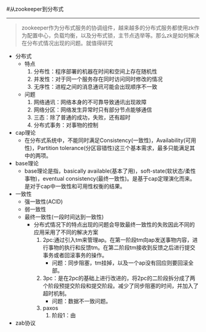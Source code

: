 #从zookeeper到分布式

-------------

> zookeeper作为分布式服务的协调组件，越来越多的分布式服务都使用zk作为配置中心，负载均衡，以及分布式锁，主节点选举等。那么zk是如何解决在分布式情况出现的问题。就值得研究

* 分布式
  * 特点
    1. 分布性：程序部署的机器在时间和空间上存在随机性
    2. 并发性：对于同一个服务存在同时访问同时修改的情况
    3. 无序性：进程之间的消息通讯可能会出现顺序不一致
  * 问题
    1. 网络通讯：网络本身的不可靠导致通讯出现故障
    2. 网络分区：网络发生异常时只有部分节点能够通信
    3. 三态：除了普通的成功，失败，还有超时
    4. 分布式事务：对事物的控制
* cap理论
  * 在分布式系统中，不能同时满足Consistency(一致性)，Availability(可用性)，Partition tolerance(分区容错性)这三个基本需求，最多只能满足其中的两项。
* base理论
  * base理论是指，basically available(基本了用)，soft-state(软状态/柔性事物)，eventual consistency(最终一致性)。是基于cap定理演化而来。是对于cap中一致性和可用性权衡的结果。
* 一致性
  * 强一致性(ACID)
  * 弱一致性
  * 最终一致性(一段时间达到一致性)
    * 分布式情况下的特点出现的问题会导致最终一致性的失败因此不同的应用采用了不同的解决方案
      1. 2pc:通过引入tm来管理ap。在第一阶段tm向ap发送事物内容，进行事物的执行和反馈tm。在第二阶段tm接收到反馈之后进行提交事务或者回滚事务的操作。
         * 问题：同步阻塞，tm挂掉，以及一个ap没有回应则要回滚全部。
      2. 3pc：是在2pc的基础上进行改进的，将2pc的二阶段拆分成了两个阶段预提交阶段和提交阶段。减少了同步阻塞的时间，并加入了超时机制。
         * 问题：数据不一致问题。
      3. paxos
         1. 阶段1：由
* zab协议